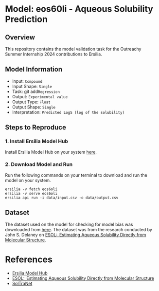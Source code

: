 # Model: eos60li - Aqueous Solubility Prediction

## Overview
This repository contains the model validation task for the Outreachy Summer Internship 2024 contributions to Ersilia.


## Model Information
- Input: `Compound`
- Input Shape: `Single`
- Task: git add`Regression`
- Output: `Experimental value`
- Output Type: `Float`
- Output Shape: `Single`
- Interpretation: `Predicted LogS (log of the solubility)`


## Steps to Reproduce
### 1. Install Ersilia Model Hub
Install Ersilia Model Hub on your system [here](https://ersilia.gitbook.io/ersilia-book/ersilia-model-hub/installation).

### 2. Download Model and Run
Run the following commands on your terminal to download and run the model on your system.

```
ersilia -v fetch eos6oli
ersilia -v serve eos6oli
ersilia api run -i data/input.csv -o data/output.csv
```

## Dataset
The dataset used on the model for checking for model bias was downloaded from [here](https://raw.githubusercontent.com/dataprofessor/data/master/delaney.csv). The dataset was from the research conducted by John S. Delaney on [ESOL:  Estimating Aqueous Solubility Directly from Molecular Structure](https://pubs.acs.org/doi/10.1021/ci034243x).

# References
- [Ersilia Model Hub](https://ersilia.gitbook.io/ersilia-book/ersilia-model-hub/installation)
- [ESOL:  Estimating Aqueous Solubility Directly from Molecular Structure](https://pubs.acs.org/doi/10.1021/ci034243x)
- [SolTraNet](https://www.ncbi.nlm.nih.gov/pmc/articles/PMC8900744/)
